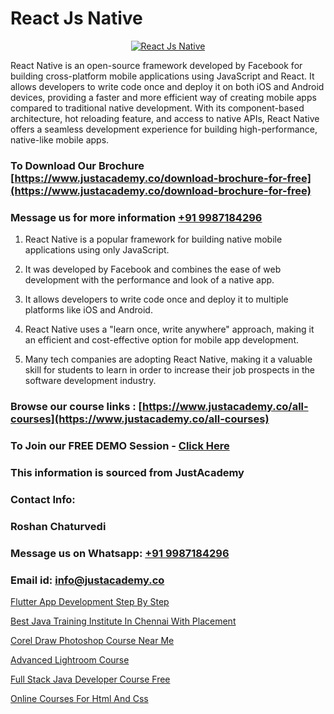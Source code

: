 # React Js Native

<p align="center">
  <a href="https://justacademy.co/course-detail/javascript-training">
    <img src="https://justacademy.co/storage2/course_image/1676636853_course_image.webp" alt="React Js Native">
  </a>
</p>


React Native is an open-source framework developed by Facebook for building cross-platform mobile applications using JavaScript and React. It allows developers to write code once and deploy it on both iOS and Android devices, providing a faster and more efficient way of creating mobile apps compared to traditional native development. With its component-based architecture, hot reloading feature, and access to native APIs, React Native offers a seamless development experience for building high-performance, native-like mobile apps. 
### To Download Our Brochure [https://www.justacademy.co/download-brochure-for-free](https://www.justacademy.co/download-brochure-for-free)
### Message us for more information [+91 9987184296](https://api.whatsapp.com/send?phone=919987184296)
1) React Native is a popular framework for building native mobile applications using only JavaScript. 

2) It was developed by Facebook and combines the ease of web development with the performance and look of a native app. 

3) It allows developers to write code once and deploy it to multiple platforms like iOS and Android. 

4) React Native uses a "learn once, write anywhere" approach, making it an efficient and cost-effective option for mobile app development. 

5) Many tech companies are adopting React Native, making it a valuable skill for students to learn in order to increase their job prospects in the software development industry.

### Browse our course links : [https://www.justacademy.co/all-courses](https://www.justacademy.co/all-courses) 
### To Join our FREE DEMO Session - [Click Here](https://www.justacademy.co/register-for-course-demo)


### This information is sourced from JustAcademy
### Contact Info:
### Roshan Chaturvedi
### Message us on Whatsapp: [+91 9987184296](https://api.whatsapp.com/send?phone=919987184296)
### Email id: [info@justacademy.co](mailto:info@justacademy.co)
                
[Flutter App Development Step By Step](https://www.linkedin.com/pulse/flutter-app-development-step-justacademy-delhi-pqh6c/)

[Best Java Training Institute In Chennai With Placement](https://www.linkedin.com/pulse/best-java-training-institute-chennai-placement-qesre?trackingId=gQ2Fev98qEwTLlm0VVNf6Q%3D%3D&lipi=urn%3Ali%3Apage%3Ad_flagship3_company_admin%3BBLvwE5WSQ1yNRcYM20AJ%2Fw%3D%3D)

[Corel Draw Photoshop Course Near Me](https://medium.com/@AkashSingh2052/corel-draw-photoshop-course-near-me-6116881dea6f)

[Advanced Lightroom Course](https://medium.com/@shivamja27/advanced-lightroom-course-be472963e0db)

[Full Stack Java Developer Course Free](https://justacademyin.github.io/justacademy/full-stack-java-developer-course-free)

[Online Courses For Html And Css](https://justacademyin.github.io/justacademy/online-courses-for-html-and-css)

